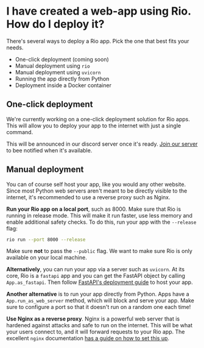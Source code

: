 # I have created a web-app using Rio. How do I deploy it?

There's several ways to deploy a Rio app. Pick the one that best fits your
needs.

-   One-click deployment (coming soon)
-   Manual deployment using `rio`
-   Manual deployment using `uvicorn`
-   Running the app directly from Python
-   Deployment inside a Docker container

## One-click deployment

We're currently working on a one-click deployment solution for Rio apps. This
will allow you to deploy your app to the internet with just a single command.

This will be announced in our discord server once it's ready. [Join our
server](https://discord.gg/7ejXaPwhyH) to bee notified when it's available.

## Manual deployment

You can of course self host your app, like you would any other website. Since
most Python web servers aren't meant to be directly visible to the internet,
it's recommended to use a reverse proxy such as Nginx.

**Run your Rio app on a local port**, such as 8000. Make sure that Rio is
running in release mode. This will make it run faster, use less memory and
enable additional safety checks. To do this, run your app with the `--release`
flag:

```bash
rio run --port 8000 --release
```

Make sure **not** to pass the `--public` flag. We want to make sure Rio is only
available on your local machine.

**Alternatively**, you can run your app via a server such as `uvicorn`. At its
core, Rio is a `fastapi` app and you can get the FastAPI object by calling
`App.as_fastapi`. Then follow [FastAPI's deployment
guide](https://fastapi.tiangolo.com/deployment/) to host your app.

**Another alternative** is to run your app directly from Python. Apps have a
`App.run_as_web_server` method, which will block and serve your app. Make sure
to configure a port so that it doesn't run on a random one each time!

**Use Nginx as a reverse proxy**. Nginx is a powerful web server that is
hardened against attacks and safe to run on the internet. This will be what your
users connect to, and it will forward requests to your Rio app. The excellent
`nginx` documentation [has a guide on how to set this
up](https://docs.nginx.com/nginx/admin-guide/web-server/reverse-proxy/).

